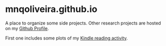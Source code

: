 # mnqoliveira.github.io

A place to organize some side projects. Other research projects are hosted on my [Github Profile](https://github.com/mnqoliveira).

First one includes some plots of my [Kindle reading activity](https://mnqoliveira.github.io/kindle_activity/notebook.html).
